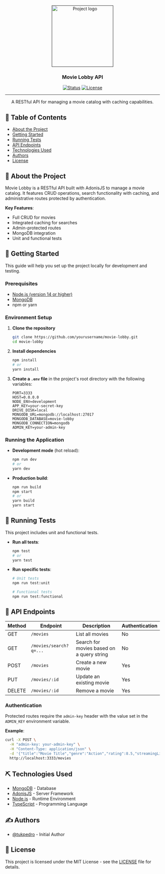 <p align="center">
  <a href="" rel="noopener">
    <img width="200px" height="200px" src="https://i.imgur.com/6wj0hh6.jpg" alt="Project logo">
  </a>
</p>

<h3 align="center">Movie Lobby API</h3>

<div align="center">

[![Status](https://img.shields.io/badge/status-active-success.svg)]()
[![License](https://img.shields.io/badge/license-MIT-blue.svg)](/LICENSE)

</div>

---

<p align="center">
  A RESTful API for managing a movie catalog with caching capabilities.
</p>

## 📝 Table of Contents

- [About the Project](#about)
- [Getting Started](#getting-started)
- [Running Tests](#tests)
- [API Endpoints](#endpoints)
- [Technologies Used](#technologies)
- [Authors](#authors)
- [License](#license)

## 🧐 About the Project <a name="about"></a>

Movie Lobby is a RESTful API built with AdonisJS to manage a movie catalog. It features CRUD operations, search functionality with caching, and administrative routes protected by authentication.

**Key Features**:
- Full CRUD for movies
- Integrated caching for searches
- Admin-protected routes
- MongoDB integration
- Unit and functional tests

## 🏁 Getting Started <a name="getting-started"></a>

This guide will help you set up the project locally for development and testing.

### Prerequisites

- [Node.js (version 14 or higher)](https://nodejs.org/)
- [MongoDB](https://www.mongodb.com/)
- npm or yarn

### Environment Setup

1. **Clone the repository**

   ```bash
   git clone https://github.com/yourusername/movie-lobby.git
   cd movie-lobby
   ```

2. **Install dependencies**

   ```bash
   npm install
   # or
   yarn install
   ```

3. **Create a `.env` file** in the project's root directory with the following variables:

   ```env
   PORT=3333
   HOST=0.0.0.0
   NODE_ENV=development
   APP_KEY=your-secret-key
   DRIVE_DISK=local
   MONGODB_URL=mongodb://localhost:27017
   MONGODB_DATABASE=movie-lobby
   MONGODB_CONNECTION=mongodb
   ADMIN_KEY=your-admin-key
   ```

### Running the Application

- **Development mode** (hot reload):

  ```bash
  npm run dev
  # or
  yarn dev
  ```

- **Production build**:

  ```bash
  npm run build
  npm start
  # or
  yarn build
  yarn start
  ```

## 🔧 Running Tests <a name="tests"></a>

This project includes unit and functional tests.

- **Run all tests**:

  ```bash
  npm test
  # or
  yarn test
  ```

- **Run specific tests**:

  ```bash
  # Unit tests
  npm run test:unit

  # Functional tests
  npm run test:functional
  ```

## 📡 API Endpoints <a name="endpoints"></a>

| Method | Endpoint                | Description                                | Authentication |
|--------|-------------------------|--------------------------------------------|----------------|
| GET    | `/movies`              | List all movies                            | No             |
| GET    | `/movies/search?q=...` | Search for movies based on a query string  | No             |
| POST   | `/movies`              | Create a new movie                         | Yes            |
| PUT    | `/movies/:id`          | Update an existing movie                   | Yes            |
| DELETE | `/movies/:id`          | Remove a movie                             | Yes            |

### Authentication

Protected routes require the `admin-key` header with the value set in the `ADMIN_KEY` environment variable.

**Example**:

```bash
curl -X POST \
  -H "admin-key: your-admin-key" \
  -H "Content-Type: application/json" \
  -d '{"title":"Movie Title","genre":"Action","rating":8.5,"streamingLink":"https://example.com"}' \
  http://localhost:3333/movies
```

## ⛏️ Technologies Used <a name="technologies"></a>

- [MongoDB](https://www.mongodb.com/) - Database
- [AdonisJS](https://adonisjs.com/) - Server Framework
- [Node.js](https://nodejs.org/) - Runtime Environment
- [TypeScript](https://www.typescriptlang.org/) - Programming Language

## ✍️ Authors <a name="authors"></a>

- [@tukpedro](https://github.com/tukpedro) - Initial Author

## 📝 License <a name="license"></a>

This project is licensed under the MIT License - see the [LICENSE](LICENSE) file for details.
```
